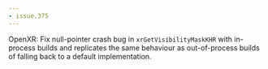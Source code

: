 ```yaml
---
- issue.375
---
```

OpenXR: Fix null-pointer crash bug in `xrGetVisibilityMaskKHR` with in-process builds and replicates the same behaviour as out-of-process builds of falling back to a default implementation.
